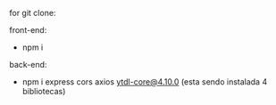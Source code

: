 for git clone:

front-end:
- npm i

back-end:
- npm i express cors axios ytdl-core@4.10.0
(esta sendo instalada 4 bibliotecas)